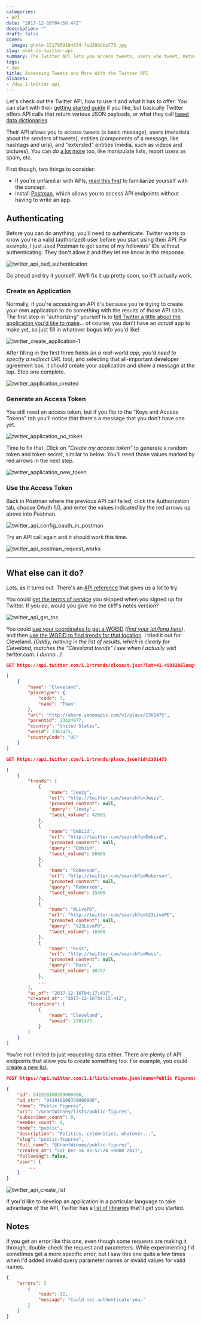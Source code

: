 ```yaml
---
categories:
- API
date: "2017-12-16T04:58:47Z"
description: ""
draft: false
cover:
  image: photo-1517959184834-fed20bdba773.jpg
slug: what-is-twitter-api
summary: The Twitter API lets you access tweets, users who tweet, metadata, manipulate lists, and more. Let's check it out!
tags:
- api
title: Accessing Tweets and More With the Twitter API
aliases:
- /day-1-twitter-api
---
```

Let's check out the Twitter API, how to use it and what it has to offer. You can start with their [getting started guide](https://developer.twitter.com/en/docs/basics/getting-started) if you like, but basically Twitter offers API calls that return various JSON payloads, or what they call [tweet data dictionaries](https://developer.twitter.com/en/docs/tweets/data-dictionary/overview/intro-to-tweet-json).

Their API allows you to access tweets (a basic message), users (metadata about the senders of tweets), entities (components of a message, like hashtags and urls), and "extended" entities (media, such as videos and pictures). You can do [a lot more](https://developer.twitter.com/en/docs/api-reference-index) too, like manipulate lists, report users as spam, etc.

First though, two things to consider:

- If you're unfamiliar with APIs, [read this first](https://grantwinney.com/what-is-an-api/) to familiarize yourself with the concept.
- Install [Postman](https://www.getpostman.com/), which allows you to access API endpoints without having to write an app.

## Authenticating

Before you can do anything, you'll need to authenticate. Twitter wants to know you're a valid (authorized) user before you start using their API. For example, I just used Postman to get some of my followers' IDs without authenticating. They don't allow it and they let me know in the response.

![twitter_api_bad_authentication](twitter_api_bad_authentication.png)

Go ahead and try it yourself. We'll fix it up pretty soon, so it'll actually work.

### Create an Application

Normally, if you're accessing an API it's because you're trying to create your own application to do something with the results of those API calls. The first step in "authorizing" yourself is to [tell Twitter a little about the application you'd like to make](https://apps.twitter.com/)... of course, you don't have an _actual_ app to make yet, so just fill in whatever bogus info you'd like!

![twitter_create_application-1](twitter_create_application-1.png)

After filling in the first three fields _(in a real-world app, you'd need to specify a redirect URL too),_ and selecting that all-important developer agreement box, it should create your application and show a message at the top. Step one complete.

![twitter_application_created](twitter_application_created.png)

### Generate an Access Token

You still need an access token, but if you flip to the "Keys and Access Tokens" tab you'll notice that there's a message that you don't have one yet.

![twitter_application_no_token](twitter_application_no_token.png)

Time to fix that. Click on _"Create my access token"_ to generate a random token and token secret, similar to below. You'll need those values marked by red arrows in the next step.

![twitter_application_new_token](twitter_application_new_token.png)

### Use the Access Token

Back in Postman where the previous API call failed, click the Authorization tab, choose OAuth 1.0, and enter the values indicated by the red arrows up above into Postman.

![twitter_api_config_oauth_in_postman](twitter_api_config_oauth_in_postman.png)

Try an API call again and it should work this time.

![twitter_api_postman_request_works](twitter_api_postman_request_works.png)

---

## What else can it do?

Lots, as it turns out. There's an [API reference](https://developer.twitter.com/en/docs/api-reference-index) that gives us a lot to try.

You could [get the terms of service](https://developer.twitter.com/en/docs/developer-utilities/terms-of-service/api-reference/get-help-tos) you skipped when you signed up for Twitter. If you do, would you give me the cliff's notes version?

![twitter_api_get_tos](twitter_api_get_tos.png)

You could [use your coordinates to get a WOEID](https://developer.twitter.com/en/docs/trends/locations-with-trending-topics/api-reference/get-trends-closest) _(_[_find your lat/long here_](https://www.latlong.net/)_)_, and then [use the WOEID to find trends for that location](https://developer.twitter.com/en/docs/trends/trends-for-location/api-reference/get-trends-place). I tried it out for Cleveland. _(Oddly, nothing in the list of results, which is clearly for Cleveland, matches the "Cleveland trends" I see when I actually visit twitter.com. I dunno...)_

```json
GET https://api.twitter.com/1.1/trends/closest.json?lat=41.499320&long=-81.694361

[
    {
        "name": "Cleveland",
        "placeType": {
            "code": 7,
            "name": "Town"
        },
        "url": "http://where.yahooapis.com/v1/place/2381475",
        "parentid": 23424977,
        "country": "United States",
        "woeid": 2381475,
        "countryCode": "US"
    }
]
```

```json
GET https://api.twitter.com/1.1/trends/place.json?id=2381475

[
    {
        "trends": [
            {
                "name": "Jeezy",
                "url": "http://twitter.com/search?q=Jeezy",
                "promoted_content": null,
                "query": "Jeezy",
                "tweet_volume": 42661
            },
            {
                "name": "Embiid",
                "url": "http://twitter.com/search?q=Embiid",
                "promoted_content": null,
                "query": "Embiid",
                "tweet_volume": 56065
            },
            {
                "name": "Roberson",
                "url": "http://twitter.com/search?q=Roberson",
                "promoted_content": null,
                "query": "Roberson",
                "tweet_volume": 15400
            },
            {
                "name": "#LivePD",
                "url": "http://twitter.com/search?q=%23LivePD",
                "promoted_content": null,
                "query": "%23LivePD",
                "tweet_volume": 16908
            },
            {
                "name": "Russ",
                "url": "http://twitter.com/search?q=Russ",
                "promoted_content": null,
                "query": "Russ",
                "tweet_volume": 38797
            },
            ...
        ],
        "as_of": "2017-12-16T04:17:41Z",
        "created_at": "2017-12-16T04:15:44Z",
        "locations": [
            {
                "name": "Cleveland",
                "woeid": 2381475
            }
        ]
    }
]
```

You're not limited to just requesting data either. There are plenty of API endpoints that allow you to _create_ something too. For example, you could [create a new list](https://developer.twitter.com/en/docs/accounts-and-users/create-manage-lists/api-reference/post-lists-create).

```json
POST https://api.twitter.com/1.1/lists/create.json?name=Public Figures&description=Politics, celebrities, whatever...

{
    "id": 941910108359086080,
    "id_str": "941910108359086080",
    "name": "Public Figures",
    "uri": "/GrantWinney/lists/public-figures",
    "subscriber_count": 0,
    "member_count": 0,
    "mode": "public",
    "description": "Politics, celebrities, whatever...",
    "slug": "public-figures",
    "full_name": "@GrantWinney/public-figures",
    "created_at": "Sat Dec 16 05:57:24 +0000 2017",
    "following": false,
    "user": {
        ...
    }
}
```

![twitter_api_create_list](twitter_api_create_list.png)

If you'd like to develop an application in a particular language to take advantage of the API, Twitter has a [list of libraries](https://developer.twitter.com/en/docs/developer-utilities/twitter-libraries) that'll get you started.

## Notes

If you get an error like this one, even though some requests are making it through, double-check the request and parameters. While experimenting I'd sometimes get a more specific error, but I saw this one quite a few times when I'd added invalid query parameter names or invalid values for valid names.

```json
{
    "errors": [
        {
            "code": 32,
            "message": "Could not authenticate you."
        }
    ]
}
```
